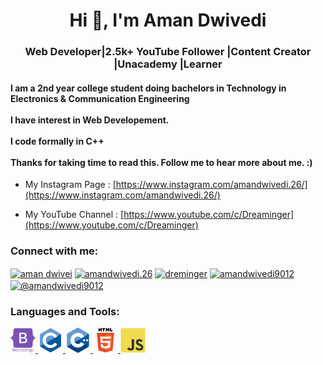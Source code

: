<h1 align="center">Hi 👋, I'm Aman Dwivedi</h1>
<h3 align="center">Web Developer|2.5k+ YouTube Follower |Content Creator |Unacademy |Learner</h3>
<h4>I am a 2nd year college student doing bachelors in Technology in Electronics & Communication Engineering <br><br>I have interest in Web Developement.<br><br>I code formally in C++<br><br>Thanks for taking time to read this. Follow me to hear more about me. :)</h4>

- My Instagram Page : [https://www.instagram.com/amandwivedi.26/](https://www.instagram.com/amandwivedi.26/)

- My YouTube Channel : [https://www.youtube.com/c/Dreaminger](https://www.youtube.com/c/Dreaminger)

<h3 align="left">Connect with me:</h3>
<p align="left">
<a href="https://linkedin.com/in/aman dwivei" target="blank"><img align="center" src="https://raw.githubusercontent.com/rahuldkjain/github-profile-readme-generator/master/src/images/icons/Social/linked-in-alt.svg" alt="aman dwivei" height="30" width="40" /></a>
<a href="https://instagram.com/amandwivedi.26" target="blank"><img align="center" src="https://raw.githubusercontent.com/rahuldkjain/github-profile-readme-generator/master/src/images/icons/Social/instagram.svg" alt="amandwivedi.26" height="30" width="40" /></a>
<a href="https://www.youtube.com/c/dreminger" target="blank"><img align="center" src="https://raw.githubusercontent.com/rahuldkjain/github-profile-readme-generator/master/src/images/icons/Social/youtube.svg" alt="dreminger" height="30" width="40" /></a>
<a href="https://www.leetcode.com/amandwivedi9012" target="blank"><img align="center" src="https://raw.githubusercontent.com/rahuldkjain/github-profile-readme-generator/master/src/images/icons/Social/leet-code.svg" alt="amandwivedi9012" height="30" width="40" /></a>
<a href="https://www.hackerearth.com/@amandwivedi9012" target="blank"><img align="center" src="https://raw.githubusercontent.com/rahuldkjain/github-profile-readme-generator/master/src/images/icons/Social/hackerearth.svg" alt="@amandwivedi9012" height="30" width="40" /></a>
</p>

<h3 align="left">Languages and Tools:</h3>
<p align="left"> <a href="https://getbootstrap.com" target="_blank" rel="noreferrer"> <img src="https://raw.githubusercontent.com/devicons/devicon/master/icons/bootstrap/bootstrap-plain-wordmark.svg" alt="bootstrap" width="40" height="40"/> </a> <a href="https://www.cprogramming.com/" target="_blank" rel="noreferrer"> <img src="https://raw.githubusercontent.com/devicons/devicon/master/icons/c/c-original.svg" alt="c" width="40" height="40"/> </a> <a href="https://www.w3schools.com/cpp/" target="_blank" rel="noreferrer"> <img src="https://raw.githubusercontent.com/devicons/devicon/master/icons/cplusplus/cplusplus-original.svg" alt="cplusplus" width="40" height="40"/> </a> <a href="https://www.w3.org/html/" target="_blank" rel="noreferrer"> <img src="https://raw.githubusercontent.com/devicons/devicon/master/icons/html5/html5-original-wordmark.svg" alt="html5" width="40" height="40"/> </a> <a href="https://developer.mozilla.org/en-US/docs/Web/JavaScript" target="_blank" rel="noreferrer"> <img src="https://raw.githubusercontent.com/devicons/devicon/master/icons/javascript/javascript-original.svg" alt="javascript" width="40" height="40"/> </a> </p>
